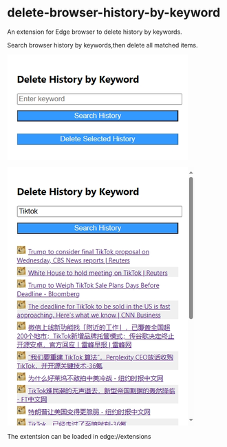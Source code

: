 # delete-browser-history-by-keyword

An extension for Edge browser to delete history by keywords.

Search browser history by keywords,then delete all matched items.

![popup window](/assets/popup-window.png)

![search results](/assets/search.png)

The extentsion can be loaded in edge://extensions
